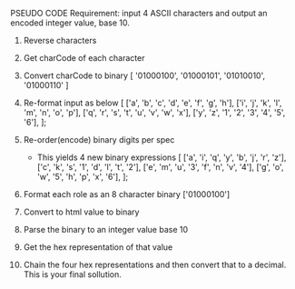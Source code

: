 PSEUDO CODE
Requirement: input 4 ASCII characters and output an encoded integer value, base 10.

1. Reverse characters
2. Get charCode of each character
3. Convert charCode to binary
   [ '01000100', '01000101', '01010010', '01000110' ]
4. Re-format input as below
   [
   ['a', 'b', 'c', 'd', 'e', 'f', 'g', 'h'],
   ['i', 'j', 'k', 'l', 'm', 'n', 'o', 'p'],
   ['q', 'r', 's', 't', 'u', 'v', 'w', 'x'],
   ['y', 'z', '1', '2', '3', '4', '5', '6'],
   ];

5. Re-order(encode) binary digits per spec
   - This yields 4 new binary expressions
     [
     ['a', 'i', 'q', 'y', 'b', 'j', 'r', 'z'],
     ['c', 'k', 's', '1', 'd', 'l', 't', '2'],
     ['e', 'm', 'u', '3', 'f', 'n', 'v', '4'],
     ['g', 'o', 'w', '5', 'h', 'p', 'x', '6'],
     ];
6. Format each role as an 8 character binary
   ['01000100']
7. Convert to html value to binary
8. Parse the binary to an integer value base 10
9. Get the hex representation of that value
10. Chain the four hex representations and then convert that to a decimal. This is your final sollution.
